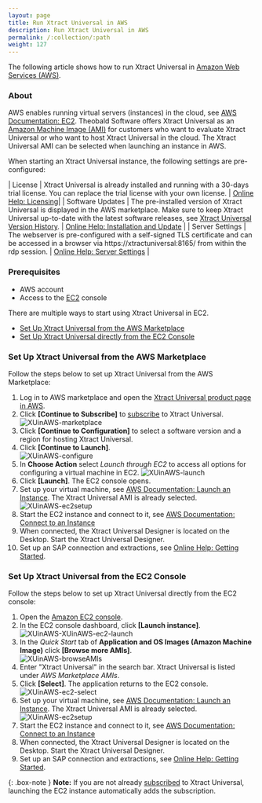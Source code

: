 ```yaml
---
layout: page
title: Run Xtract Universal in AWS
description: Run Xtract Universal in AWS
permalink: /:collection/:path
weight: 127
---
```


The following article shows how to run Xtract Universal in [Amazon Web Services (AWS)](https://aws.amazon.com/marketplace/pp/prodview-anarfo2osmhl4?sr=0-1&ref_=beagle&applicationId=AWSMPContessa#pdp-reviews).

### About

AWS enables running virtual servers (instances) in the cloud, see [AWS Documentation: EC2](https://docs.aws.amazon.com/AWSEC2/latest/WindowsGuide/concepts.html).
Theobald Software offers Xtract Universal as an [Amazon Machine Image (AMI)](https://docs.aws.amazon.com/AWSEC2/latest/WindowsGuide/AMIs.html) for customers who want to evaluate Xtract Universal or who want to host Xtract Universal in the cloud.
The Xtract Universal AMI can be selected when launching an instance in AWS.

When starting an Xtract Universal instance, the following settings are pre-configured:

| License | Xtract Universal is already installed and running with a 30-days trial license. You can replace the trial license with your own license. | [Online Help: Licensing](https://help.theobald-software.com/en/xtract-universal/introduction/license)|
| Software Updates | The pre-installed version of Xtract Universal is displayed in the AWS marketplace. Make sure to keep Xtract Universal up-to-date with the latest software releases, see [Xtract Universal Version History](../version-history/xtract-universal-version-history). | [Online Help: Installation and Update](https://help.theobald-software.com/en/xtract-universal/introduction/installation-and-update) |
| Server Settings | The webserver is pre-configured with a self-signed TLS certificate and can be accessed in a browser via https://xtractuniversal:8165/ from within the rdp session. | [Online Help: Server Settings](https://help.theobald-software.com/en/xtract-universal/security/server-security) |

### Prerequisites

- AWS account
- Access to the [EC2](https://docs.aws.amazon.com/AWSEC2/latest/WindowsGuide/concepts.html) console

There are multiple ways to start using Xtract Universal in EC2.
- [Set Up Xtract Universal from the AWS Marketplace](#set-up-xtract-universal-from-the-aws-marketplace)
- [Set Up Xtract Universal directly from the EC2 Console](#set-up-xtract-universal-from-the-ec2-console)

### Set Up Xtract Universal from the AWS Marketplace

Follow the steps below to set up Xtract Universal from the AWS Marketplace:

1. Log in to AWS marketplace and open the [Xtract Universal product page in AWS](https://aws.amazon.com/marketplace/pp/prodview-anarfo2osmhl4?sr=0-1&ref_=beagle&applicationId=AWSMPContessa#pdp-reviews).
2. Click **[Continue to Subscribe]** to [subscribe](https://docs.aws.amazon.com/marketplace/latest/buyerguide/buyer-ami-contracts.html) to Xtract Universal.<br>
![XUinAWS-marketplace](/img/contents/xu/XUinAWS-marketplace.png)
3. Click **[Continue to Configuration]** to select a software version and a region for hosting Xtract Universal.
4. Click **[Continue to Launch]**. <br>
![XUinAWS-configure](/img/contents/xu/XUinAWS-configure.png)
5. In **Choose Action** select *Launch through EC2* to access all options for configuring a virtual machine in EC2. 
![XUinAWS-launch](/img/contents/xu/XUinAWS-launch.png)
6. Click **[Launch]**. The EC2 console opens.
7. Set up your virtual machine, see [AWS Documentation: Launch an Instance](https://docs.aws.amazon.com/AWSEC2/latest/WindowsGuide/EC2_GetStarted.html#ec2-launch-instance).
The Xtract Universal AMI is already selected.<br>
![XUinAWS-ec2setup](/img/contents/xu/XUinAWS-ec2setup.png)
8. Start the EC2 instance and connect to it, see [AWS Documentation: Connect to an Instance](https://docs.aws.amazon.com/AWSEC2/latest/WindowsGuide/EC2_GetStarted.html#ec2-connect-to-instance-windows)
9. When connected, the Xtract Universal Designer is located on the Desktop. Start the Xtract Universal Designer.
10. Set up an SAP connection and extractions, see [Online Help: Getting Started](https://help.theobald-software.com/en/xtract-universal/getting-started/connect-designer-with-server).

### Set Up Xtract Universal from the EC2 Console

Follow the steps below to set up Xtract Universal directly from the EC2 console:

1. Open the [Amazon EC2 console](https://console.aws.amazon.com/ec2/).
2. In the EC2 console dashboard, click **[Launch instance]**.<br>
![XUinAWS-XUinAWS-ec2-launch](/img/contents/xu/XUinAWS-ec2-launch.png)
3. In the *Quick Start* tab of **Application and OS Images (Amazon Machine Image)** click **[Browse more AMIs]**. <br>
![XUinAWS-browseAMIs](/img/contents/xu/XUinAWS-browseAMIs.png)
4. Enter "Xtract Universal" in the search bar. Xtract Universal is listed under *AWS Marketplace AMIs*.
5. Click **[Select]**. The application returns to the EC2 console.<br>
![XUinAWS-ec2-select](/img/contents/xu/XUinAWS-ec2-select.png)
6. Set up your virtual machine, see [AWS Documentation: Launch an Instance](https://docs.aws.amazon.com/AWSEC2/latest/WindowsGuide/EC2_GetStarted.html#ec2-launch-instance).
The Xtract Universal AMI is already selected.<br>
![XUinAWS-ec2setup](/img/contents/xu/XUinAWS-ec2setup.png)
7. Start the EC2 instance and connect to it, see [AWS Documentation: Connect to an Instance](https://docs.aws.amazon.com/AWSEC2/latest/WindowsGuide/EC2_GetStarted.html#ec2-connect-to-instance-windows)
8. When connected, the Xtract Universal Designer is located on the Desktop. Start the Xtract Universal Designer.
9. Set up an SAP connection and extractions, see [Online Help: Getting Started](https://help.theobald-software.com/en/xtract-universal/getting-started/connect-designer-with-server).

{: .box-note }
**Note:** If you are not already [subscribed](https://docs.aws.amazon.com/marketplace/latest/buyerguide/buyer-ami-contracts.html) to Xtract Universal, launching the EC2 instance automatically adds the subscription.